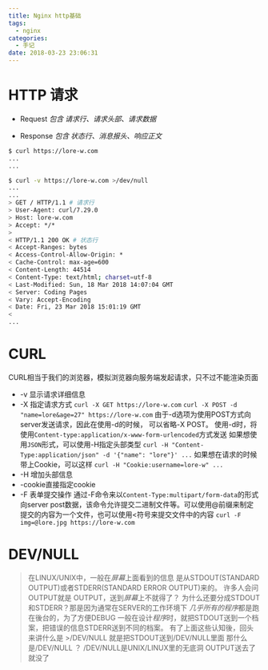 ```yaml
---
title: Nginx http基础
tags:
  - nginx
categories:
  - 手记
date: 2018-03-23 23:06:31
---
```


# HTTP 请求

+ Request
  *包含 请求行、请求头部、请求数据*

+ Response
  *包含 状态行、消息报头、响应正文*

<!-- more -->

```bash
$ curl https://lore-w.com
...
...

$ curl -v https://lore-w.com >/dev/null
...
...
> GET / HTTP/1.1 # 请求行
> User-Agent: curl/7.29.0
> Host: lore-w.com
> Accept: */*
>
< HTTP/1.1 200 OK # 状态行
< Accept-Ranges: bytes
< Access-Control-Allow-Origin: *
< Cache-Control: max-age=600
< Content-Length: 44514
< Content-Type: text/html; charset=utf-8
< Last-Modified: Sun, 18 Mar 2018 14:07:04 GMT
< Server: Coding Pages
< Vary: Accept-Encoding
< Date: Fri, 23 Mar 2018 15:01:19 GMT
<
...
```

# CURL

CURL相当于我们的浏览器，模拟浏览器向服务端发起请求，只不过不能渲染页面

+ -v 显示请求详细信息
+ -X 指定请求方式
  `curl -X GET https://lore-w.com`
  `curl -X POST -d "name=lore&age=27" https://lore-w.com`
  由于-d选项为使用POST方式向server发送请求，因此在使用-d的时候，
  可以省略-X POST。
  使用-d时，将使用`Content-type:application/x-www-form-urlencoded`方式发送
  如果想使用`JSON`形式，可以使用-H指定头部类型
  `curl -H "Content-Type:application/json" -d '{"name": "lore"}' ...`
  如果想在请求的时候带上Cookie，可以这样
  `curl -H "Cookie:username=lore-w" ...`
+ -H 增加头部信息
+ -cookie直接指定cookie
+ -F 表单提交操作
  通过-F命令来以`Content-Type:multipart/form-data`的形式向server post数据，该命令允许提交二进制文件等。可以使用@前缀来制定提交的内容为一个文件，也可以使用<符号来提交文件中的内容
  `curl -F img=@lore.jpg https://lore-w.com`

# DEV/NULL

> 在LINUX/UNIX中，一般在*屏幕*上面看到的信息
> 是从STDOUT(STANDARD OUTPUT)或者STDERR(STANDARD ERROR OUTPUT)来的。
> 许多人会问
> OUTPUT就是 OUTPUT，送到*屏幕*上不就得了？
> 为什么还要分成STDOUT和STDERR？那是因为通常在SERVER的工作环境下
> *几乎所有的程序*都是跑在後台的，为了方便DEBUG
> 一般在设计*程序*时，就把STDOUT送到一个档案，把错误的信息STDERR送到不同的档案。
> 有了上面这些认知後，回头来讲什么是 >/DEV/NULL
> 就是把STDOUT送到/DEV/NULL里面
> 那什么是/DEV/NULL ？
> /DEV/NULL是UNIX/LINUX里的无底洞
> OUTPUT送去了就没了